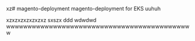 xz# magento-deployment
magento-deployment for EKS
uuhuh

xzxzxzxzxzxzxz
sxszx
ddd
wdwdwd
wwwwwwwwwwwwwwwwwwwwwwwwwwwwwwwwwwwwwwwwwwww
